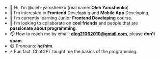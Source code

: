 - 👋 Hi, I’m @oleh-yaroshenko (real name: **Oleh Yaroshenko**).
- 👀 I’m interested in **Frontend** Developing and **Mobile App** Developing.
- 🌱 I’m currently learning Junior **Frontend Developing** course.
- 💞️ I’m looking to collaborate on **cool friends** and people that are **passionate about programming**.
- 📫 How to reach me by email: **oleg21062010@gmail.com**, please **don't spam**.
- 😄 Pronouns: **he/him**.
- ⚡ Fun fact: ChatGPT taught me the basics of the programming.
